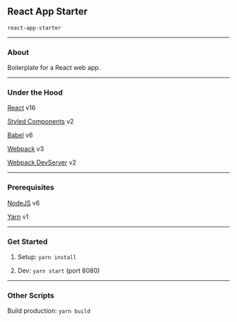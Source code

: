 ## React App Starter

`react-app-starter`

---

### About

Boilerplate for a React web app.

---

### Under the Hood

[React](https://reactjs.org) v16

[Styled Components](https://www.styled-components.com) v2

[Babel](https://babeljs.io) v6

[Webpack](https://webpack.js.org) v3

[Webpack DevServer](https://webpack.js.org/configuration/dev-server) v2

---

### Prerequisites

[NodeJS](https://nodejs.org) v6

[Yarn](https://yarnpkg.com) v1

---

### Get Started

1. Setup: `yarn install`

2. Dev: `yarn start` (port 8080)

---

### Other Scripts

Build production: `yarn build`
